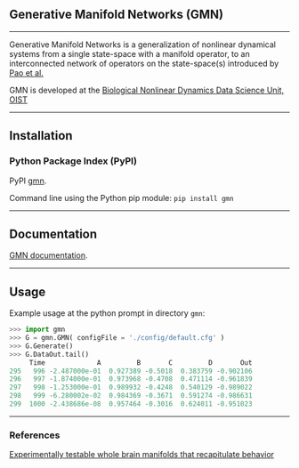 ## Generative Manifold Networks (GMN)
---
Generative Manifold Networks is a generalization of nonlinear dynamical systems from a single state-space with a manifold operator, to an interconnected network of operators on the state-space(s) introduced by [Pao et al.](https://arxiv.org/abs/2106.10627)

GMN is developed at the [Biological Nonlinear Dynamics Data Science Unit, OIST](https://www.oist.jp/research/research-units/bndd)

---
## Installation

### Python Package Index (PyPI)
PyPI [gmn](https://pypi.org/project/gmn/). 

Command line using the Python pip module: `pip install gmn`

---
## Documentation
[GMN documentation](https://nonlineardynamicsdsu.github.io/gmn/).

---
## Usage
Example usage at the python prompt in directory `gmn`:
```python
>>> import gmn
>>> G = gmn.GMN( configFile = './config/default.cfg' )
>>> G.Generate()
>>> G.DataOut.tail()
     Time             A         B       C         D       Out
295   996 -2.487000e-01  0.927389 -0.5018  0.383759 -0.902106
296   997 -1.874000e-01  0.973968 -0.4708  0.471114 -0.961839
297   998 -1.253000e-01  0.989932 -0.4248  0.540129 -0.989022
298   999 -6.280002e-02  0.984369 -0.3671  0.591274 -0.986631
299  1000 -2.438686e-08  0.957464 -0.3016  0.624011 -0.951023
```

---
### References
[Experimentally testable whole brain manifolds that recapitulate behavior](https://arxiv.org/abs/2106.10627)
